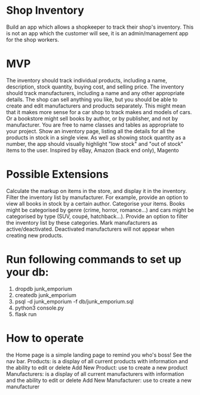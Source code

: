 # Shop Inventory

Build an app which allows a shopkeeper to track their shop's inventory. This is not an app which the customer will see, it is an admin/management app for the shop workers.

# MVP
The inventory should track individual products, including a name, description, stock quantity, buying cost, and selling price.
The inventory should track manufacturers, including a name and any other appropriate details.
The shop can sell anything you like, but you should be able to create and edit manufacturers and products separately.
This might mean that it makes more sense for a car shop to track makes and models of cars. Or a bookstore might sell books by author, or by publisher, and not by manufacturer. You are free to name classes and tables as appropriate to your project.
Show an inventory page, listing all the details for all the products in stock in a single view.
As well as showing stock quantity as a number, the app should visually highlight "low stock" and "out of stock" items to the user.
Inspired by
eBay, Amazon (back end only), Magento

# Possible Extensions
Calculate the markup on items in the store, and display it in the inventory.
Filter the inventory list by manufacturer. For example, provide an option to view all books in stock by a certain author.
Categorise your items. Books might be categorised by genre (crime, horror, romance...) and cars might be categorised by type (SUV, coupé, hatchback...). Provide an option to filter the inventory list by these categories.
Mark manufacturers as active/deactivated. Deactivated manufacturers will not appear when creating new products.


# Run following commands to set up your db:
1) dropdb junk_emporium
2) createdb junk_emporium
3) psql -d junk_emporium -f db/junk_emporium.sql
4) python3 console.py
5) flask run

# How to operate
the Home page is a simple landing page to remind you who's boss! See the nav bar.
Products: is a display of all current products with information and the ability to edit or delete
Add New Product: use to create a new product
Manufacturers: is a display of all current manufacturers with information and the ability to edit or delete
Add New Manufacturer: use to create a new manufacturer